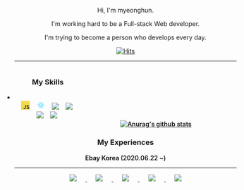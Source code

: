 <div align="center">

Hi, I'm myeonghun.

I'm working hard to be a Full-stack Web developer.

I'm trying to become a person who develops every day.

</div>

<div align="center">
  
[![Hits](https://hits.seeyoufarm.com/api/count/incr/badge.svg?url=https%3A%2F%2Fgithub.com%2FAzderica%2Fhit-counter&count_bg=%2380BCFF&title_bg=%23555555&icon=&icon_color=%23E7E7E7&title=hits&edge_flat=false)](https://hits.seeyoufarm.com)

</div>

---


<div>
	
<div style="display: inline-block; width:30%;">

<div align="center">

### My Skills

</div>

<div align="center" style="box-sizing: border-box; display: list-item; cursor: pointer;">
		<br style="box-sizing: border-box;"><code
            style="box-sizing: border-box; background-color: var(--color-markdown-code-bg); color: rgb(175, 97, 97) !important; font-family: SFMono-Regular, Consolas, &quot;Liberation Mono&quot;, Menlo, monospace; font-size: 13.6px; padding: 0.2em 0.4em; margin: 0px; border-radius: 6px;"><a target="_blank" rel="noopener noreferrer" href="https://raw.githubusercontent.com/github/explore/80688e429a7d4ef2fca1e82350fe8e3517d3494d/topics/javascript/javascript.png" style="box-sizing: border-box; background-color: initial; color: rgb(214, 216, 218) !important; text-decoration: none;"><img height="20" src="https://raw.githubusercontent.com/github/explore/80688e429a7d4ef2fca1e82350fe8e3517d3494d/topics/javascript/javascript.png" style="box-sizing: initial; border-style: none; background-color: var(--color-bg-primary); max-width: 100%;"></a></code><span>&nbsp;</span><code
            style="box-sizing: border-box; background-color: var(--color-markdown-code-bg); color: rgb(175, 97, 97) !important; font-family: SFMono-Regular, Consolas, &quot;Liberation Mono&quot;, Menlo, monospace; font-size: 13.6px; padding: 0.2em 0.4em; margin: 0px; border-radius: 6px;"><a target="_blank" rel="noopener noreferrer" href="https://raw.githubusercontent.com/github/explore/80688e429a7d4ef2fca1e82350fe8e3517d3494d/topics/react/react.png" style="box-sizing: border-box; background-color: initial; color: rgb(214, 216, 218) !important; text-decoration: none;"><img height="20" src="https://raw.githubusercontent.com/github/explore/80688e429a7d4ef2fca1e82350fe8e3517d3494d/topics/react/react.png" style="box-sizing: initial; border-style: none; background-color: var(--color-bg-primary); max-width: 100%;"></a></code><span>&nbsp;</span><code
            style="box-sizing: border-box; background-color: var(--color-markdown-code-bg); color: rgb(175, 97, 97) !important; font-family: SFMono-Regular, Consolas, &quot;Liberation Mono&quot;, Menlo, monospace; font-size: 13.6px; padding: 0.2em 0.4em; margin: 0px; border-radius: 6px;"><a target="_blank" rel="noopener noreferrer" href="https://user-images.githubusercontent.com/42582516/99177875-f1a63280-2750-11eb-9e88-92dab559e785.png" style="box-sizing: border-box; background-color: initial; color: rgb(214, 216, 218) !important; text-decoration: none;"><img height="20" src="https://user-images.githubusercontent.com/42582516/99177875-f1a63280-2750-11eb-9e88-92dab559e785.png" style="box-sizing: initial; border-style: none; background-color: var(--color-bg-primary); max-width: 100%;"></a></code><span>&nbsp;</span><code
            style="box-sizing: border-box; background-color: var(--color-markdown-code-bg); color: rgb(175, 97, 97) !important; font-family: SFMono-Regular, Consolas, &quot;Liberation Mono&quot;, Menlo, monospace; font-size: 13.6px; padding: 0.2em 0.4em; margin: 0px; border-radius: 6px;"><a target="_blank" rel="noopener noreferrer" href="https://user-images.githubusercontent.com/42582516/99177855-ac820080-2750-11eb-8a5b-b1202be04ad0.png" style="box-sizing: border-box; background-color: initial; color: rgb(214, 216, 218) !important; text-decoration: none;"><img height="20" src="https://user-images.githubusercontent.com/42582516/99177855-ac820080-2750-11eb-8a5b-b1202be04ad0.png" style="box-sizing: initial; border-style: none; background-color: var(--color-bg-primary); max-width: 100%;"></a></code><span>&nbsp;</span><code
            style="box-sizing: border-box; background-color: var(--color-markdown-code-bg); color: rgb(175, 97, 97) !important; font-family: SFMono-Regular, Consolas, &quot;Liberation Mono&quot;, Menlo, monospace; font-size: 13.6px; padding: 0.2em 0.4em; margin: 0px; border-radius: 6px;"><a target="_blank" rel="noopener noreferrer" href="https://user-images.githubusercontent.com/42582516/99177889-16020f00-2751-11eb-8b84-c9e9651ec848.png" style="box-sizing: border-box; background-color: initial; color: rgb(214, 216, 218) !important; text-decoration: none;"><img height="20" src="https://user-images.githubusercontent.com/42582516/99177889-16020f00-2751-11eb-8b84-c9e9651ec848.png" style="box-sizing: initial; border-style: none; background-color: var(--color-bg-primary); max-width: 100%;"></a></code><span>&nbsp;</span><code
            style="box-sizing: border-box; background-color: var(--color-markdown-code-bg); color: rgb(175, 97, 97) !important; font-family: SFMono-Regular, Consolas, &quot;Liberation Mono&quot;, Menlo, monospace; font-size: 13.6px; padding: 0.2em 0.4em; margin: 0px; border-radius: 6px;"><a target="_blank" rel="noopener noreferrer" href="https://user-images.githubusercontent.com/42582516/99177899-36ca6480-2751-11eb-9e89-7ab6a4f6a8ee.png" style="box-sizing: border-box; background-color: initial; color: rgb(214, 216, 218) !important; text-decoration: none;"><img height="20" src="https://user-images.githubusercontent.com/42582516/99177899-36ca6480-2751-11eb-9e89-7ab6a4f6a8ee.png" style="box-sizing: initial; border-style: none; background-color: var(--color-bg-primary); max-width: 100%;"></a></code><span>&nbsp;</span><br
            style="box-sizing: border-box;"><br style="box-sizing: border-box;"><b
            style="box-sizing: border-box; font-weight: 600;">
</div>
	
</div>	

<div style="display: inline-block; width:66%;" align = "center">

<a href="https://github.com/anuraghazra/github-readme-stats">
	<img src="https://github-readme-stats.vercel.app/api?username=Azderica" alt="Anurag&#39;s github stats">
</a>

</div>	

</div>	


<div align="center">

### My Experiences

<summary><strong>Ebay Korea </strong> (2020.06.22 ~)  </summary>
    
</div>

---


<div align=center>

<a href="https://instagram.com/it_myeonghun">
    <img 
        src="http://img.shields.io/badge/-Instagram-black?style=flat&logo=Instagram&link=https://instagram.com/it_myeonghun/"
        style="height : auto; margin-left : 20px; margin-right : 20px;"/>
</a>
	
<a href="https://www.linkedin.com/in/myeonghun-park-7693a1184/">
    <img 
        src="https://img.shields.io/badge/-LinkedIn-blue?style=flat-square&logo=Linkedin&logoColor=white&link=https://www.linkedin.com/in/myeonghun-park-7693a1184/"
        style="height : auto; margin-left : 20px; margin-right : 20px;"/>
</a>

<a href="mailto:mh97888@gmail.co">
    <img 
        src="https://img.shields.io/badge/Gmail-d14836?style=flat-square&logo=Gmail&logoColor=white&link=mailto:mh97888@gmail.com"
        style="height : auto; margin-left : 20px; margin-right : 20px;"/>
</a>


<a href="https://developer-azderica.tistory.com">
    <img 
        src="http://img.shields.io/badge/-Tech%20Blog-655ced?style=flat&logo=github&link=https://developer-azderica.tistory.com/"
        style="height : auto; margin-left : 20px; margin-right : 20px;"/>
</a>

<a href="https://azderica.github.io">
    <img 
        src="http://img.shields.io/badge/-Study%20Blog-655ced?style=flat&logo=github&link=https://azderica.github.io/"
        style="height : auto; margin-left : 20px; margin-right : 20px;"/>
</a>

</div>


<!--
**Azderica/Azderica** is a ✨ _special_ ✨ repository because its `README.md` (this file) appears on your GitHub profile.

Here are some ideas to get you started:

- 🔭 I’m currently working on ...
- 🌱 I’m currently learning ...
- 👯 I’m looking to collaborate on ...
- 🤔 I’m looking for help with ...
- 💬 Ask me about ...
- 📫 How to reach me: ...
- 😄 Pronouns: ...
- ⚡ Fun fact: ...
  -->
